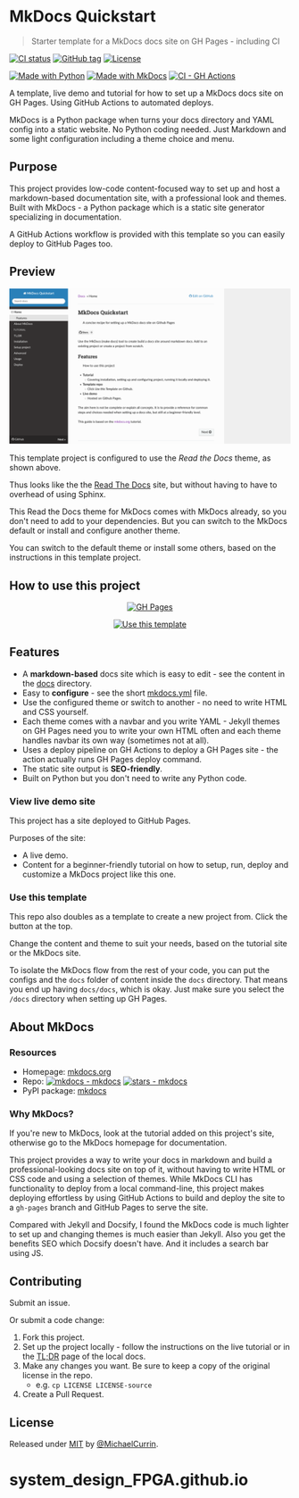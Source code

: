 # MkDocs Quickstart
> Starter template for a MkDocs docs site on GH Pages - including CI

[![CI status](https://github.com/MichaelCurrin/mkdocs-quickstart/workflows/Deploy%20Docs/badge.svg)](https://github.com/MichaelCurrin/mkdocs-quickstart/actions)
[![GitHub tag](https://img.shields.io/github/tag/MichaelCurrin/mkdocs-quickstart?include_prereleases=&sort=semver)](https://github.com/MichaelCurrin/mkdocs-quickstart/releases/)
[![License](https://img.shields.io/badge/License-MIT-blue)](#license)

[![Made with Python](https://img.shields.io/badge/Python->%3D3.6-blue?logo=python&logoColor=white)](https://python.org)
[![Made with MkDocs](https://img.shields.io/badge/mkdocs-1-blue)](https://www.mkdocs.org/)
[![CI - GH Actions](https://img.shields.io/badge/CI-GH_Actions-blue?logo=github-actions&logoColor=white)](https://github.com/features/actions)

A template, live demo and tutorial for how to set up a MkDocs docs site on GH Pages. Using GitHub Actions to automated deploys.

MkDocs is a Python package when turns your docs directory and YAML config into a static website. No Python coding needed. Just Markdown and some light configuration including a theme choice and menu.

<!-- TODO When creating a new project copied from this template, you can delete this README.md and start over -->


## Purpose

This project provides low-code content-focused way to set up and host a markdown-based documentation site, with a professional look and themes. Built with MkDocs - a Python package which is a static site generator specializing in documentation.

A GitHub Actions workflow is provided with this template so you can easily deploy to GitHub Pages too.


## Preview

<div align="center">

[![Sample screenshot](/sample.png)](https://michaelcurrin.github.io/mkdocs-quickstart/ "Sample screenshot")

</div>

This template project is configured to use the _Read the Docs_ theme, as shown above. 

Thus looks like the the [Read The Docs][] site, but without having to have to overhead of using Sphinx.

[Read The Docs]: https://docs.readthedocs.io

This Read the Docs theme for MkDocs comes with MkDocs already, so you don't need to add to your dependencies. But you can switch to the MkDocs default or install and configure another theme.

You can switch to the default theme or install some others, based on the instructions in this template project.


## How to use this project

<div align="center">

[![GH Pages](https://img.shields.io/badge/View_site-MkDocs_Quickstart-blue?style=for-the-badge)](https://michaelcurrin.github.io/mkdocs-quickstart/)

[![Use this template](https://img.shields.io/badge/Generate-Use_this_template-2ea44f?style=for-the-badge)](https://github.com/MichaelCurrin/mkdocs-quickstart/generate)

</div>


## Features

- A **markdown-based** docs site which is easy to edit - see the content in the [docs](/docs/docs/) directory.
- Easy to **configure** - see the short [mkdocs.yml](/docs/mkdocs.yml) file.
- Use the configured theme or switch to another - no need to write HTML and CSS yourself.
- Each theme comes with a navbar and you write YAML - Jekyll themes on GH Pages need you to write your own HTML often and each theme handles navbar its own way (sometimes not at all).
- Uses a deploy pipeline on GH Actions to deploy a GH Pages site - the action actually runs GH Pages deploy command.
- The static site output is **SEO-friendly**.
- Built on Python but you don't need to write any Python code.

### View live demo site

This project has a site deployed to GitHub Pages.

Purposes of the site:

- A live demo.
- Content for a beginner-friendly tutorial on how to setup, run, deploy and customize a MkDocs project like this one.

### Use this template

This repo also doubles as a template to create a new project from. Click the button at the top.

Change the content and theme to suit your needs, based on the tutorial site or the MkDocs site.

To isolate the MkDocs flow from the rest of your code, you can put the configs and the `docs` folder of content inside the `docs` directory. That means you end up having `docs/docs`, which is okay. Just make sure you select the `/docs` directory when setting up GH Pages.


## About MkDocs

### Resources

- Homepage: [mkdocs.org](http://www.mkdocs.org/)
- Repo: [![mkdocs - mkdocs](https://img.shields.io/static/v1?label=mkdocs&message=mkdocs&color=blue&logo=github)](https://github.com/mkdocs/mkdocs) [![stars - mkdocs](https://img.shields.io/github/stars/mkdocs/mkdocs?style=social)](https://github.com/mkdocs/mkdocs)
- PyPI package: [mkdocs](https://pypi.org/project/mkdocs/)

### Why MkDocs?

If you're new to MkDocs, look at the tutorial added on this project's site, otherwise go to the MkDocs homepage for documentation.

This project provides a way to write your docs in markdown and build a professional-looking docs site on top of it, without having to write HTML or CSS code and using a selection of themes. While MkDocs CLI has functionality to deploy from a local command-line, this project makes deploying effortless by using GitHub Actions to build and deploy the site to a `gh-pages` branch and GitHub Pages to serve the site.

Compared with Jekyll and Docsify, I found the MkDocs code is much lighter to set up and changing themes is much easier than Jekyll. Also you get the benefits SEO which Docsify doesn't have. And it includes a search bar using JS.


## Contributing

Submit an issue.

Or submit a code change:

1. Fork this project.
2. Set up the project locally - follow the instructions on the live tutorial or in the [TL;DR](/docs/docs/tutorial/tldr.md) page of the local docs.
3. Make any changes you want. Be sure to keep a copy of the original license in the repo.
    - e.g. `cp LICENSE LICENSE-source`
4. Create a Pull Request.


## License

Released under [MIT](/LICENSE) by [@MichaelCurrin](https://github.com/MichaelCurrin).
# system_design_FPGA.github.io
